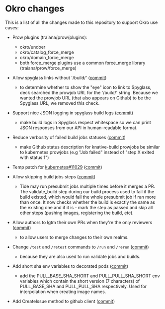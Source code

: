 # Okro changes

This is a list of all the changes made to this repository to support Okro use cases:

- Prow plugins (traiana/prow/plugins):
  - okro/undoer
  - okro/catalog_force_merge
  - okro/domain_force_merge
  - both force_merge plugins use a common force_merge library (traiana/prow/force_merge)
  
- Allow spyglass links without '/build/' ([commit](https://github.com/Traiana/test-infra/commit/d9beb7fe4ad8a03df4a7e4170a5fd55eb86e8cd6))
  - to determine whether to show the "eye" icon to link to Spyglass, deck searched the prowjob URL for
    the '/build/' string. Because we wanted the prowjob URL (that also appears on Github) to be the Spyglass URL, we removed this check.

- Support nice JSON logging in spyglass build logs ([commit](https://github.com/Traiana/test-infra/commit/4718ac8f7f44c9f6c830541d93c08d6290580618))
  - make build logs in Spyglass respect whitespace so we can print JSON responses from our API in human-readable format.

- Reduce verbosity of failed build jobs statuses ([commit](https://github.com/Traiana/test-infra/commit/6b1c7d0613ff48c3182e3e284778f83221f0f012))
  - make Github status description for knative-build prowjobs be similar to kubernetes prowjobs (e.g "Job failed" instead of "step X exited with status 1")
  
- Temp patch for [kubernetes#11029](https://github.com/kubernetes/test-infra/issues/11029) ([commit](https://github.com/Traiana/test-infra/commit/21874a4440ff701907cfef95b448f2e2c57def66))

- Allow skipping build jobs steps ([commit](https://github.com/Traiana/test-infra/commit/5b8af55c4fa160a26cbf558c7b9001b2531ac99e))
  - Tide may run presubmit jobs multiple times before it merges a PR. The validate_build step during our build process
    used to fail if the build existed, which would fail the whole presubmit job if ran more than once. It now checks
    whether the build is exactly the same as the existing one and if it is - mark the step as passed and skip all other
    steps (pushing images, registering the build, etc).

- Allow authors to lgtm their own PRs when they're the only reviewers ([commit](https://github.com/Traiana/test-infra/commit/f2077f6c5fc22de520af5dd86c47725fc4ed7334))
  - to allow users to merge changes to their own realms.

- Change `/test` and `/retest` commands to `/run` and `/rerun` ([commit](https://github.com/Traiana/test-infra/commit/262ef6edb8b8c684b164b776ad34c63223c928a3))
  - because they are also used to run validate jobs and builds.
  
- Add short sha env variables to decorated pods ([commit](https://github.com/Traiana/test-infra/commit/2a9a0e38373a9d0d71934eb5177a9b4e17793e32))
  - add the PULL_BASE_SHA_SHORT and PULL_PULL_SHA_SHORT env variables which contain the short version (7 characters) of
    PULL_BASE_SHA and PULL_PULL_SHA respectively. Used for interpolation when creating image names.

- Add CreateIssue method to github client ([commit](https://github.com/Traiana/test-infra/commit/c4eb98e3974952579becad07fd7b9c6ebd05c181))